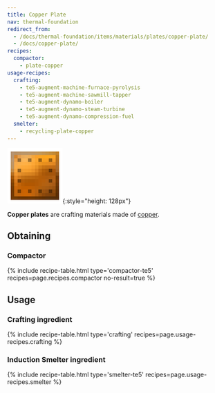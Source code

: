 ```yaml
---
title: Copper Plate
nav: thermal-foundation
redirect_from:
  - /docs/thermal-foundation/items/materials/plates/copper-plate/
  - /docs/copper-plate/
recipes:
  compactor:
    - plate-copper
usage-recipes:
  crafting:
    - te5-augment-machine-furnace-pyrolysis
    - te5-augment-machine-sawmill-tapper
    - te5-augment-dynamo-boiler
    - te5-augment-dynamo-steam-turbine
    - te5-augment-dynamo-compression-fuel
  smelter:
    - recycling-plate-copper
---
```


![Copper plate](/assets/images/thermal-foundation/plate-copper.png){:style="height: 128px"}


**Copper plates** are crafting materials made of [copper](/docs/thermal-foundation/copper-ingot/).


Obtaining
---------

### Compactor
{% include recipe-table.html type='compactor-te5' recipes=page.recipes.compactor no-result=true %}


Usage
-----

### Crafting ingredient
{% include recipe-table.html type='crafting' recipes=page.usage-recipes.crafting %}

### Induction Smelter ingredient
{% include recipe-table.html type='smelter-te5' recipes=page.usage-recipes.smelter %}

